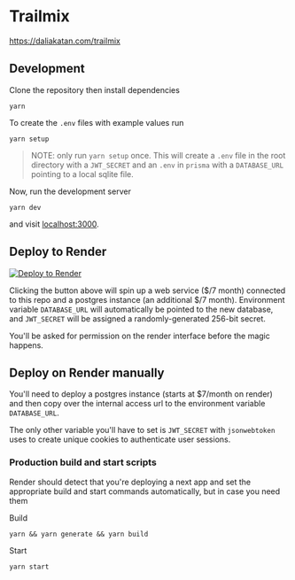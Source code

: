# Trailmix

https://daliakatan.com/trailmix

## Development

Clone the repository then install dependencies

```
yarn
```

To create the `.env` files with example values run

```
yarn setup
```

> NOTE: only run `yarn setup` once. This will create a `.env` file in the root directory with a `JWT_SECRET` and an `.env` in `prisma` with a `DATABASE_URL` pointing to a local sqlite file.

Now, run the development server

```
yarn dev
```

and visit [localhost:3000](http://localhost:3000).

## Deploy to Render

[![Deploy to Render](https://render.com/images/deploy-to-render-button.svg)](https://render.com/deploy?repo=https://github.com/kunalgorithm/fullstack-twitter)

Clicking the button above will spin up a web service ($/7 month) connected to this repo and a postgres instance (an additional $/7 month). Environment variable `DATABASE_URL` will automatically be pointed to the new database, and `JWT_SECRET` will be assigned a randomly-generated 256-bit secret.

You'll be asked for permission on the render interface before the magic happens.

## Deploy on Render manually

You'll need to deploy a postgres instance (starts at \$7/month on render) and then copy over the internal access url to the environment variable `DATABASE_URL`.

The only other variable you'll have to set is `JWT_SECRET` with `jsonwebtoken` uses to create unique cookies to authenticate user sessions.

### Production build and start scripts

Render should detect that you're deploying a next app and set the appropriate build and start commands automatically, but in case you need them

Build

```
yarn && yarn generate && yarn build
```

Start

```
yarn start
```
